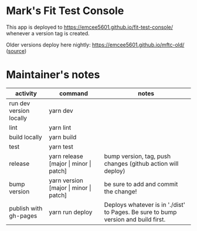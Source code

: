 # Mark's Fit Test Console

This app is deployed to https://emcee5601.github.io/fit-test-console/ whenever a version tag is created.

Older versions deploy here nightly: https://emcee5601.github.io/mftc-old/ ([source](https://github.com/emcee5601/mftc-old))



# Maintainer's notes

| activity                | command                                | notes                                                                              |
|-------------------------|----------------------------------------|------------------------------------------------------------------------------------|
| run dev version locally | yarn dev                               |                                                                                    |
| lint                    | yarn lint                              |                                                                                    |
| build locally           | yarn build                             |                                                                                    |
| test                    | yarn test                              |                                                                                    |
| release                 | yarn release [major \| minor \| patch] | bump version, tag, push changes (github action will deploy)                        |
| bump version            | yarn version [major \| minor \| patch] | be sure to add and commit the change!                                              |
| publish with gh-pages   | yarn run deploy                        | Deploys whatever is in './dist' to Pages. Be sure to bump version and build first. |

